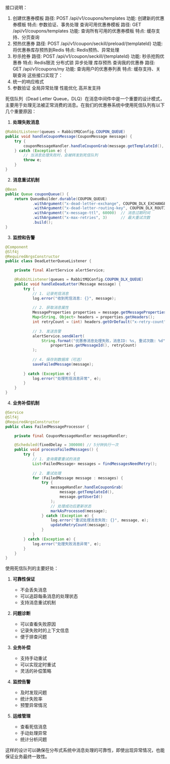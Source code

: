 接口说明：
1. 创建优惠券模板
   路径: POST /api/v1/coupons/templates
   功能: 创建新的优惠券模板
   特点: 参数验证、事务处理
   查询可用优惠券模板
   路径: GET /api/v1/coupons/templates
   功能: 查询所有可用的优惠券模板
   特点: 缓存支持、分页查询
3. 预热优惠券
   路径: POST /api/v1/coupon/seckill/preload/{templateId}
   功能: 将优惠券库存预热到Redis
   特点: Redis预热、异常处理
4. 秒杀抢券
   路径: POST /api/v1/coupon/seckill/{templateId}
   功能: 秒杀抢购优惠券
   特点:
   Redis限流
   分布式锁
   异步处理
   库存预热
   查询我的优惠券
   路径: GET /api/v1/coupons/my
   功能: 查询用户的优惠券列表
   特点: 缓存支持、关联查询
   这些接口实现了：
1. 统一的响应格式
2. 参数验证
   全局异常处理
   性能优化
   高并发支持

死信队列（Dead Letter Queue，DLQ）在消息中间件中是一个重要的设计模式，主要用于处理无法被正常消费的消息。在我们的优惠券系统中使用死信队列有以下几个重要原因：

1. **处理失败消息**
```java
@RabbitListener(queues = RabbitMQConfig.COUPON_QUEUE)
public void handleCouponMessage(CouponMessage message) {
    try {
        couponMessageHandler.handleCouponGrab(message.getTemplateId(), message.getUserId());
    } catch (Exception e) {
        // 当消息处理失败时，会被转发到死信队列
        throw e;
    }
}
```

2. **消息重试机制**
```java
@Bean
public Queue couponQueue() {
    return QueueBuilder.durable(COUPON_QUEUE)
            .withArgument("x-dead-letter-exchange", COUPON_DLX_EXCHANGE)  // 指定死信交换机
            .withArgument("x-dead-letter-routing-key", COUPON_DLX_ROUTING_KEY)  // 指定路由键
            .withArgument("x-message-ttl", 60000)  // 消息过期时间
            .withArgument("x-max-retries", 3)      // 最大重试次数
            .build();
}
```

3. **监控和告警**
```java:src/main/java/com/dongfeng/springbootmvc/coupon/mq/DeadLetterQueueListener.java
@Component
@Slf4j
@RequiredArgsConstructor
public class DeadLetterQueueListener {

    private final AlertService alertService;

    @RabbitListener(queues = RabbitMQConfig.COUPON_DLX_QUEUE)
    public void handleDeadLetter(Message message) {
        try {
            // 1. 记录死信消息
            log.error("收到死信消息: {}", message);
            
            // 2. 获取消息属性
            MessageProperties properties = message.getMessageProperties();
            Map<String, Object> headers = properties.getHeaders();
            int retryCount = (int) headers.getOrDefault("x-retry-count", 0);
            
            // 3. 发送告警
            alertService.sendAlert(
                String.format("优惠券消息处理失败，消息ID: %s, 重试次数: %d", 
                    properties.getMessageId(), retryCount)
            );
            
            // 4. 保存到数据库（可选）
            saveFailedMessage(message);
            
        } catch (Exception e) {
            log.error("处理死信消息异常", e);
        }
    }
}
```

4. **业务补偿机制**
```java:src/main/java/com/dongfeng/springbootmvc/coupon/service/FailedMessageProcessor.java
@Service
@Slf4j
@RequiredArgsConstructor
public class FailedMessageProcessor {

    private final CouponMessageHandler messageHandler;

    @Scheduled(fixedDelay = 300000) // 5分钟执行一次
    public void processFailedMessages() {
        try {
            // 1. 查询需要重试的消息
            List<FailedMessage> messages = findMessagesNeedRetry();
            
            // 2. 重试处理
            for (FailedMessage message : messages) {
                try {
                    messageHandler.handleCouponGrab(
                        message.getTemplateId(), 
                        message.getUserId()
                    );
                    // 处理成功后更新状态
                    markAsProcessed(message);
                } catch (Exception e) {
                    log.error("重试处理消息失败: {}", message, e);
                    updateRetryCount(message);
                }
            }
        } catch (Exception e) {
            log.error("处理失败消息异常", e);
        }
    }
}
```

使用死信队列的主要好处：

1. **可靠性保证**
   - 不会丢失消息
   - 可以追踪每条消息的处理状态
   - 支持消息重试机制

2. **问题诊断**
   - 可以查看失败原因
   - 记录失败时的上下文信息
   - 便于排查问题

3. **业务补偿**
   - 支持手动重试
   - 可以实现定时重试
   - 灵活的补偿策略

4. **监控告警**
   - 及时发现问题
   - 统计失败率
   - 预警异常情况

5. **运维管理**
   - 查看死信消息
   - 手动处理异常
   - 统计分析问题

这样的设计可以确保在分布式系统中消息处理的可靠性，即使出现异常情况，也能保证业务最终一致性。
